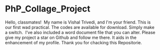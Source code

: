 # PhP_Collage_Project
Hello, classmates!  My name is Vishal Trivedi, and I'm your friend.
This is our first wad practical. The codes are available for download.
Simply make a switch.  I've also included a word document file that you can alter.
Please give my project a star on Github and follow me there. It aids in the enhancement of my profile.
Thank you for chacking this Repositorie.

